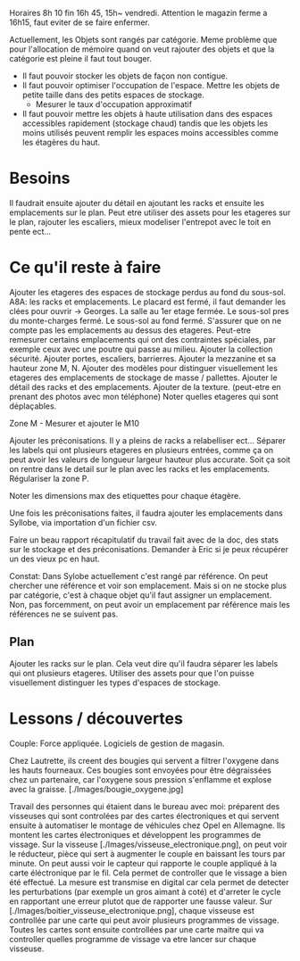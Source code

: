Horaires 8h 10 fin 16h 45, 15h~ vendredi. Attention le magazin ferme a 16h15, faut eviter de se faire enfermer.

Actuellement, les Objets sont rangés par catégorie. Meme problème que pour l'allocation de mémoire quand on veut rajouter des objets et que la catégorie est pleine il faut tout bouger.
- Il faut pouvoir stocker les objets de façon non contigue.
- Il faut pouvoir optimiser l'occupation de l'espace. Mettre les objets de petite taille dans des petits espaces de stockage.
    + Mesurer le taux d'occupation approximatif
- Il faut pouvoir mettre les objets à haute utilisation dans des espaces accessibles rapidement (stockage chaud) tandis que les objets les moins utilisés peuvent remplir les espaces moins accessibles comme les étagères du haut.

# Besoins

Il faudrait ensuite ajouter du détail en ajoutant les racks et ensuite les emplacements sur le plan. Peut etre utiliser des assets pour les etageres sur le plan, rajouter les escaliers, mieux modeliser l'entrepot avec le toit en pente ect...

# Ce qu'il reste à faire

Ajouter les etageres des espaces de stockage perdus au fond du sous-sol.
A8A: les racks et emplacements. Le placard est fermé, il faut demander les clées pour ouvrir -> Georges. La salle au 1er etage fermée. Le sous-sol pres du monte-charges fermé. Le sous-sol au fond fermé.
S'assurer que on ne compte pas les emplacements au dessus des etageres.
Peut-etre remesurer certains emplacements qui ont des contraintes spéciales, par exemple ceux avec une poutre qui passe au milieu.
Ajouter la collection sécurité.
Ajouter portes, escaliers, barrierres. Ajouter la mezzanine et sa hauteur zone M, N.
Ajouter des modèles pour distinguer visuellement les etageres des emplacements de stockage de masse / pallettes.
Ajouter le détail des racks et des emplacements.
Ajouter de la texture. (peut-etre en prenant des photos avec mon téléphone)
Noter quelles etageres qui sont déplaçables.

Zone M - Mesurer et ajouter le M10

Ajouter les préconisations. Il y a pleins de racks a relabelliser ect...
Séparer les labels qui ont plusieurs etageres en plusieurs entrées, comme ça on peut avoir les valeurs de longueur largeur hauteur plus accurate. Soit ça soit on rentre dans le detail sur le plan avec les racks et les emplacements.
Régulariser la zone P.

Noter les dimensions max des etiquettes pour chaque étagère.

Une fois les préconisations faites, il faudra ajouter les emplacements dans Syllobe, via importation d'un fichier csv.

Faire un beau rapport récapitulatif du travail fait avec de la doc, des stats sur le stockage et des préconisations.
Demander à Eric si je peux récupérer un des vieux pc en haut.

Constat: Dans Sylobe actuellement c'est rangé par référence. On peut chercher une référence et voir son emplacement. Mais si on ne stocke plus par catégorie, c'est à chaque objet qu'il faut assigner un emplacement. Non, pas forcemment, on peut avoir un emplacement par référence mais les références ne se suivent pas.

## Plan

Ajouter les racks sur le plan. Cela veut dire qu'il faudra séparer les labels qui ont plusieurs etageres.
Utiliser des assets pour que l'on puisse visuellement distinguer les types d'espaces de stockage.

# Lessons / découvertes

Couple: Force appliquée.
Logiciels de gestion de magasin.

Chez Lautrette, ils creent des bougies qui servent a filtrer l'oxygene dans les hauts fourneaux. Ces bougies sont envoyées pour être dégraissées chez un partenaire, car l'oxygene sous pression s'enflamme et explose avec la graisse. [./Images/bougie_oxygene.jpg]

Travail des personnes qui étaient dans le bureau avec moi: préparent des visseuses qui sont controlées par des cartes électroniques et qui servent ensuite à automatiser le montage de véhicules chez Opel en Allemagne. Ils montent les cartes électroniques et développent les programmes de vissage.
Sur la visseuse [./Images/visseuse_electronique.png], on peut voir le réducteur, pièce qui sert à augmenter le couple en baissant les tours par minute. On peut aussi voir le capteur qui rapporte le couple appliqué à la carte éléctronique par le fil. Cela permet de controller que le vissage a bien été effectué. La mesure est transmise en digital car cela permet de detecter les perturbations (par exemple un gros aimant à coté) et d'arreter le cycle en rapportant une erreur plutot que de rapporter une fausse valeur.
Sur [./Images/boitier_visseuse_electronique.png], chaque visseuse est controllée par une carte qui peut avoir plusieurs programmes de vissage. Toutes les cartes sont ensuite controllées par une carte maitre qui va controller quelles programme de vissage va etre lancer sur chaque visseuse.
